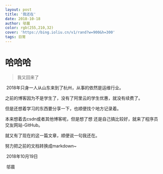 ```yaml
---
layout: post
title: '我还在'
date: 2018-10-18
author: 邬晨
color: rgb(255,210,32)
cover: 'https://bing.ioliu.cn/v1/rand?w=900&h=300'
tags: 日常
---
```


# 哈哈哈

> 我又回来了

​         2018年只身一人从山东来到了杭州，从事的依然是运维行业。

之前的博客因为不是学生了，没有了阿里云的学生优惠，就没有续费了。

但是还想着学习的东西要分享一下，也顺便找个地方记录着。

本来想着去csdn或者其他博客呢，但是想了想 还是自己搞比较好，就来了程序员交友网站-GitHub。

就又有了现在的这一篇文章，顺便说一句我还在。

努力把之前的文档转换成markdown~

​                                                                                 2018年10月19日

​                                                                                                      邬晨



